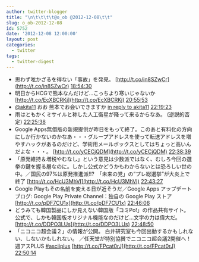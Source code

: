 ```yaml
---
author: twitter-blogger
title: "\n\t\t\t\t@o_ob @2012-12-08\t\t"
slug: o_ob-2012-12-08
id: 5752
date: '2012-12-08 12:00:00'
layout: post
categories:
  - twitter
tags:
  - twitter-digest
---
```


*   思わず呟かざるを得ない「事故」を発見。 [http://t.co/in8SZwCr](http://t.co/in8SZwCr) [18:54:30](http://twitter.com/o_ob/statuses/277350428247736321)
*   明日からHCGで熊本なんだけど…こっちより寒いじゃないか [http://t.co/EcXBCRKj](http://t.co/EcXBCRKj) [20:55:53](http://twitter.com/o_ob/statuses/277380977876160512)
*   [@akita11](http://twitter.com/akita11) おお 熊本でお会いできますか [in reply to akita11](http://twitter.com/akita11/statuses/277381328356392960) [22:19:23](http://twitter.com/o_ob/statuses/277401994094862337)
*   雨はともかくミサイルと称した人工衛星が降って来るからなあ。 (逆説的否定) [22:25:38](http://twitter.com/o_ob/statuses/277403565599899649)
*   Google Apps無償版の新規提供が昨日をもって終了。このあと有料化の方向にしか行かないのかなあ・・・グループアドレスを使って転送アドレスを増やすハックがあるのだけど、学術用メールボックスとしてはちょっと高いんだよな・・・。 [http://t.co/yCECjQDM](http://t.co/yCECjQDM) [22:38:39](http://twitter.com/o_ob/statuses/277406842987098113)
*   「原発維持＆増税やむなし」という意見は少数派ではなく、むしろ今回の選挙の鍵を握る層なのに。しかし公式かどうかもわからないとは恐ろしい世の中。／国民の97%は原発推進派!!?　「未来の党」の“プレ総選挙”が大炎上で終了 [http://t.co/HcU3MhVI](http://t.co/HcU3MhVI) [22:43:27](http://twitter.com/o_ob/statuses/277408049394761728)
*   Google Playもその名前を変える日が近そうだ／Google Apps アップデートブログ: Google Play Private Channel：独自の Google Play ストア [http://t.co/pDF7CU1x](http://t.co/pDF7CU1x) [22:46:06](http://twitter.com/o_ob/statuses/277408716410724352)
*   どうみても韓国製品にしか見えない韓国版「コミPo!」の作品共有サイト。公式で、しかも韓国版オリジナル機能なのだけど…文字の力は偉大だ。 [http://t.co/DDPO3LUs](http://t.co/DDPO3LUs) [22:48:50](http://twitter.com/o_ob/statuses/277409405702643712)
*   「ニコニコ超会議２」の情報が公開。 白井研究室も今回出動するかもしれない、しないかもしれない。 ／任天堂が特別協賛でニコニコ超会議2開催へ！ 週アスPLUS [#asciiplus](http://search.twitter.com/search?q=%23asciiplus) [http://t.co/FPcat0rJ](http://t.co/FPcat0rJ) [22:50:14](http://twitter.com/o_ob/statuses/277409757063696384)